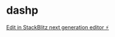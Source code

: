 # dashp

[Edit in StackBlitz next generation editor ⚡️](https://stackblitz.com/~/github.com/zbailey83/dashp)